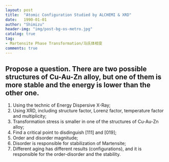 ```yaml
---
layout: post
title:  "Atomic Configuration Studied by ALCHEMI & XRD"
date:   1990-01-01
author: "Shimizu"
header-img: "img/post-bg-os-metro.jpg"
catalog: true
tag:
- Martensite Phase Transformation/马氏体相变
comments: true
---
```

Propose a question. There are two possible structures of Cu-Au-Zn alloy, but one of them is more stable and the energy is lower than the other one.
-----------

1. Using the technic of Energy Dispersive X-Ray;
2. Using XRD, including structure factor, Lorenz factor, temperature factor and multiplicity;
3. Transformation stress is smaller in one of the structures of Cu-Au-Zn alloy;
4. Find a critical point to disdinguish [111] and [019];
5. Order and disorder magnitude;
6. Disorder is responsible for stabilization of Martensite;
7. Different aging has different results (configurations), and it is responsible for the order-disorder and the stability.


